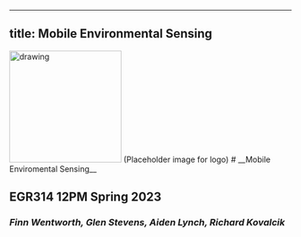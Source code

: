 <!DOCTYPE html>
---
title: Mobile Environmental Sensing
---

<img src="https://cdn.discordapp.com/attachments/1062098040674074644/1064749238040399952/IMG_7852.jpg" alt="drawing" width="200"/>
(Placeholder image for logo)
# __Mobile Enviromental Sensing__

## EGR314 12PM Spring 2023

### *Finn Wentworth, Glen Stevens, Aiden Lynch, Richard Kovalcik*
